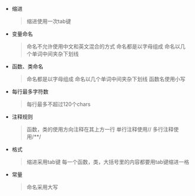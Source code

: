 
* 缩进
    >缩进使用一次tab键
* 变量命名
    >命名不允许使用中文和英文混合的方式
    命名都是以字母组成
    命名以几个单词中间夹杂下划线
* 函数、类命名
    >命名都是以字母组成
    命名以几个单词中间夹杂下划线
    函数名使用小写

* 每行最多字符数
    >每行最多不超过120个chars

* 注释规则
    >函数，类的使用方向注释在其上方一行
    单行注释使用// 多行注释使用/**/

* 格式
    >缩进采用tab键
    每一个函数，类，大括号里的内容都要用tab键缩进一格

* 常量
    >命名采用大写


